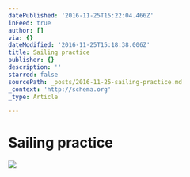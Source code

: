 ```yaml
---
datePublished: '2016-11-25T15:22:04.466Z'
inFeed: true
author: []
via: {}
dateModified: '2016-11-25T15:18:38.006Z'
title: Sailing practice
publisher: {}
description: ''
starred: false
sourcePath: _posts/2016-11-25-sailing-practice.md
_context: 'http://schema.org'
_type: Article

---
```

# Sailing practice
![](https://the-grid-user-content.s3-us-west-2.amazonaws.com/e59b1218-9672-4850-8d73-b6332815ddbd.gif)